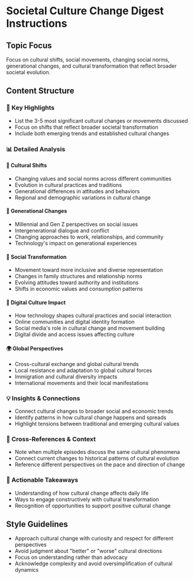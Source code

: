 # Societal Culture Change Digest Instructions

## Topic Focus
Focus on cultural shifts, social movements, changing social norms, generational changes, and cultural transformation that reflect broader societal evolution.

## Content Structure

### 🌟 Key Highlights
- List the 3-5 most significant cultural changes or movements discussed
- Focus on shifts that reflect broader societal transformation
- Include both emerging trends and established cultural changes

### 📊 Detailed Analysis

#### 🌊 Cultural Shifts
- Changing values and social norms across different communities
- Evolution in cultural practices and traditions
- Generational differences in attitudes and behaviors
- Regional and demographic variations in cultural change

#### 👥 Generational Changes
- Millennial and Gen Z perspectives on social issues
- Intergenerational dialogue and conflict
- Changing approaches to work, relationships, and community
- Technology's impact on generational experiences

#### 🔄 Social Transformation
- Movement toward more inclusive and diverse representation
- Changes in family structures and relationship norms
- Evolving attitudes toward authority and institutions
- Shifts in economic values and consumption patterns

#### 📱 Digital Culture Impact
- How technology shapes cultural practices and social interaction
- Online communities and digital identity formation
- Social media's role in cultural change and movement building
- Digital divide and access issues affecting culture

#### 🌍 Global Perspectives
- Cross-cultural exchange and global cultural trends
- Local resistance and adaptation to global cultural forces
- Immigration and cultural diversity impacts
- International movements and their local manifestations

### 💡 Insights & Connections
- Connect cultural changes to broader social and economic trends
- Identify patterns in how cultural change happens and spreads
- Highlight tensions between traditional and emerging cultural values

### 🔗 Cross-References & Context
- Note when multiple episodes discuss the same cultural phenomena
- Connect current changes to historical patterns of cultural evolution
- Reference different perspectives on the pace and direction of change

### 🎯 Actionable Takeaways
- Understanding of how cultural change affects daily life
- Ways to engage constructively with cultural transformation
- Recognition of opportunities to support positive cultural change

## Style Guidelines
- Approach cultural change with curiosity and respect for different perspectives
- Avoid judgment about "better" or "worse" cultural directions
- Focus on understanding rather than advocacy
- Acknowledge complexity and avoid oversimplification of cultural dynamics